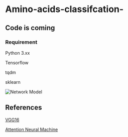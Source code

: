 # Amino-acids-classifcation-

## Code is coming


### Requirement
Python 3.xx

Tensorflow

tqdm

sklearn


![Network Model](https://github.com/say2sarwar/DeepAcid/blob/master/Images/model2.png)

## References

[VGG16](https://arxiv.org/abs/1409.1556)

[Attention Neural Machine](https://arxiv.org/abs/1508.04025)
